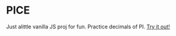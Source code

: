 # PICE
Just alittle vanilla JS proj for fun. Practice decimals of PI. [Try it out!](https://dizzypointed.github.io/PICE/)
